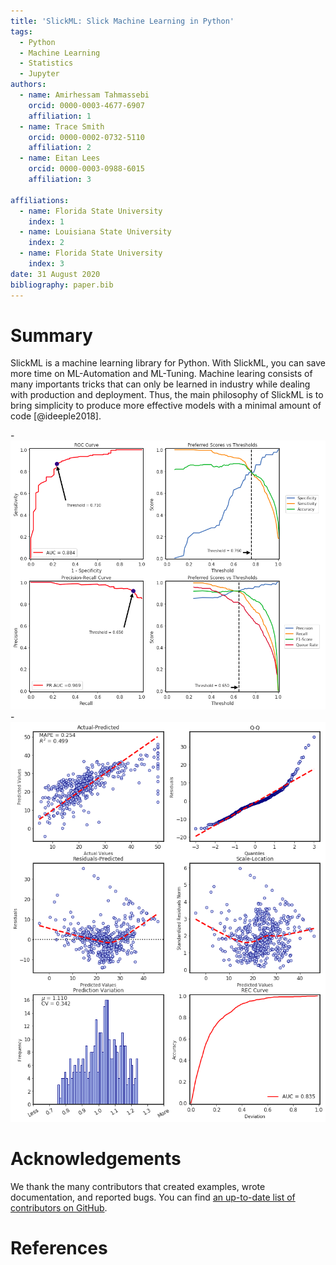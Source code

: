 ```yaml
---
title: 'SlickML: Slick Machine Learning in Python'
tags:
  - Python
  - Machine Learning
  - Statistics
  - Jupyter
authors:
  - name: Amirhessam Tahmassebi
    orcid: 0000-0003-4677-6907
    affiliation: 1
  - name: Trace Smith
    orcid: 0000-0002-0732-5110
    affiliation: 2
  - name: Eitan Lees
    orcid: 0000-0003-0988-6015
    affiliation: 3
    
affiliations:
  - name: Florida State University
    index: 1
  - name: Louisiana State University
    index: 2
  - name: Florida State University
    index: 3
date: 31 August 2020
bibliography: paper.bib
---
```


# Summary

SlickML is a machine learning library for Python. With SlickML, you can save more time on ML-Automation and ML-Tuning. Machine learing consists of many importants tricks that can only be learned in industry while dealing with production and deployment. Thus, the main philosophy of SlickML is to bring simplicity to produce more effective models with a minimal amount of code [@ideeple2018].


-![clfmetrics](clf_metrics.png)
-![regmetrics](reg_metrics.png)



# Acknowledgements

We thank the many contributors that created examples, wrote documentation, and reported bugs. You can find [an up-to-date
list of contributors on GitHub](https://github.com/slickml/slick-ml/graphs/contributors).

# References
